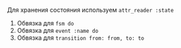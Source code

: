 Для хранения состояния используем `attr_reader :state`

1. Обвязка для `fsm do`
2. Обвязка для `event :name do`
3. Обвязка для `transition from: from, to: to`